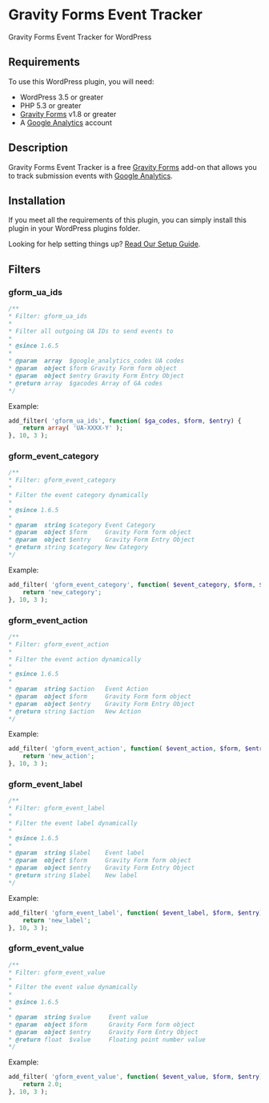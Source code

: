 Gravity Forms Event Tracker
======================
Gravity Forms Event Tracker for WordPress

## Requirements
To use this WordPress plugin, you will need:
<ul>
<li>WordPress 3.5 or greater</li>
<li>PHP 5.3 or greater</li>
<li><a href="http://www.gravityforms.com/">Gravity Forms</a> v1.8 or greater</li>
<li>A <a href="http://www.google.com/analytics/">Google Analytics</a> account</li>
</ul>

## Description

Gravity Forms Event Tracker is a free <a href="http://www.gravityforms.com/">Gravity Forms</a> add-on that allows you to track submission events with <a href="http://www.google.com/analytics/">Google Analytics</a>.

## Installation

If you meet all the requirements of this plugin, you can simply install this plugin in your WordPress plugins folder.

Looking for help setting things up? <a href="https://bigwing.com/nest/gravity-forms-event-tracking-google-analytics">Read Our Setup Guide</a>.

## Filters

### gform_ua_ids

```php
/**
* Filter: gform_ua_ids
*
* Filter all outgoing UA IDs to send events to
*
* @since 1.6.5
*
* @param  array  $google_analytics_codes UA codes
* @param  object $form Gravity Form form object
* @param  object $entry Gravity Form Entry Object
* @return array  $gacodes Array of GA codes
*/
```
Example:
```php
add_filter( 'gform_ua_ids', function( $ga_codes, $form, $entry) {
	return array( 'UA-XXXX-Y' );
}, 10, 3 );
```

### gform_event_category
```php
/**
* Filter: gform_event_category
*
* Filter the event category dynamically
*
* @since 1.6.5
*
* @param  string $category Event Category
* @param  object $form     Gravity Form form object
* @param  object $entry    Gravity Form Entry Object
* @return string $category New Category
*/
```
Example:
```php
add_filter( 'gform_event_category', function( $event_category, $form, $entry) {
	return 'new_category';
}, 10, 3 );
```

### gform_event_action
```php
/**
* Filter: gform_event_action
*
* Filter the event action dynamically
*
* @since 1.6.5
*
* @param  string $action   Event Action
* @param  object $form     Gravity Form form object
* @param  object $entry    Gravity Form Entry Object
* @return string $action   New Action
*/
```
Example:
```php
add_filter( 'gform_event_action', function( $event_action, $form, $entry) {
	return 'new_action';
}, 10, 3 );
```

### gform_event_label
```php
/**
* Filter: gform_event_label
*
* Filter the event label dynamically
*
* @since 1.6.5
*
* @param  string $label    Event label
* @param  object $form     Gravity Form form object
* @param  object $entry    Gravity Form Entry Object
* @return string $label    New label
*/
```
Example:
```php
add_filter( 'gform_event_label', function( $event_label, $form, $entry) {
	return 'new_label';
}, 10, 3 );
```

### gform_event_value
```php
/**
* Filter: gform_event_value
*
* Filter the event value dynamically
*
* @since 1.6.5
*
* @param  string $value     Event value
* @param  object $form      Gravity Form form object
* @param  object $entry     Gravity Form Entry Object
* @return float  $value     Floating point number value
*/
```
Example:
```php
add_filter( 'gform_event_value', function( $event_value, $form, $entry) {
	return 2.0;
}, 10, 3 );
```
